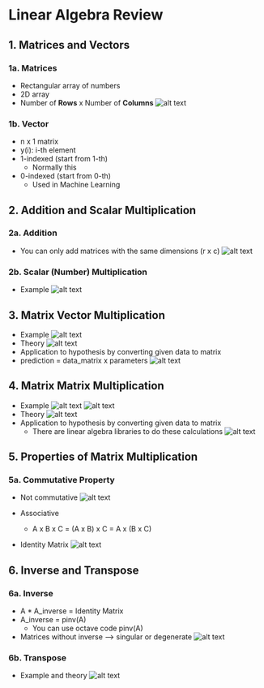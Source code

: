 # Linear Algebra Review

## 1. Matrices and Vectors

### 1a. Matrices
- Rectangular array of numbers
- 2D array
- Number of **Rows** x Number of **Columns**
![alt text](matrices.png)


### 1b. Vector 
- n x 1 matrix
- y(i): i-th element
- 1-indexed (start from 1-th)
    - Normally this
- 0-indexed (start from 0-th)
    - Used in Machine Learning

## 2. Addition and Scalar Multiplication

### 2a. Addition
- You can only add matrices with the same dimensions (r x c)
![alt text](matrices_add.png)

### 2b. Scalar (Number) Multiplication
- Example
![alt text](matrices_scalar_multiply.png)

## 3. Matrix Vector Multiplication
- Example
![alt text](matrices_vector_multiply.png)
- Theory
![alt text](matrices_vector_multiply2.png)
- Application to hypothesis by converting given data to matrix
- prediction = data_matrix x parameters
![alt text](matrices_vector_multiply_convert.png)


## 4. Matrix Matrix Multiplication
- Example
![alt text](matrix_matrix.png)
![alt text](matrix_matrix3.png)
- Theory 
![alt text](matrix_matrix2.png)
- Application to hypothesis by converting given data to matrix
    - There are linear algebra libraries to do these calculations
![alt text](matrix_matrix4.png)



## 5. Properties of Matrix Multiplication

### 5a. Commutative Property
- Not commutative
![alt text](commutative.png)

- Associative
    - A x B x C = (A x B) x C = A x (B x C)

- Identity Matrix
![alt text](matrix_properties.png)

## 6. Inverse and Transpose

### 6a. Inverse
- A * A_inverse = Identity Matrix
- A_inverse = pinv(A) 
    - You can use octave code pinv(A)
- Matrices without inverse --> singular or degenerate
![alt text](inverse.png)

### 6b. Transpose
- Example and theory
![alt text](transpose.png)

